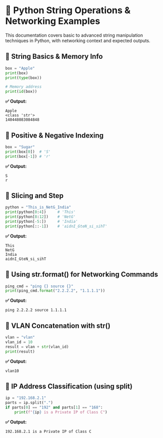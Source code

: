 # 📘 Python String Operations & Networking Examples
This documentation covers basic to advanced string manipulation techniques in Python, with networking context and expected outputs.


## 🔹 String Basics & Memory Info

```python
box = "Apple"
print(box)
print(type(box))

# Memory address
print(id(box))
```

**✅ Output:**
```text
Apple
<class 'str'>
140448083084848
```

## 🔹 Positive & Negative Indexing

```python
box = "Sugar"
print(box[0])  # 'S'
print(box[-1]) # 'r'
```

**✅ Output:**
```text
S
r
```

## 🔹 Slicing and Step

```python
python = "This_is_NetG_India"
print(python[0:4])     # 'This'
print(python[8:12])    # 'NetG'
print(python[-5:])     # 'India'
print(python[::-1])    # 'aidnI_GteN_si_sihT'
```

**✅ Output:**
```text
This
NetG
India
aidnI_GteN_si_sihT
```

## 🔹 Using str.format() for Networking Commands

```python
ping_cmd = "ping {} source {}"
print(ping_cmd.format("2.2.2.2", "1.1.1.1"))
```

**✅ Output:**
```text
ping 2.2.2.2 source 1.1.1.1
```

## 🔹 VLAN Concatenation with str()

```python
vlan = "vlan"
vlan_id = 10
result = vlan + str(vlan_id)
print(result)
```

**✅ Output:**
```text
vlan10
```

## 🔹 IP Address Classification (using split)

```python
ip = "192.168.2.1"
parts = ip.split(".")
if parts[0] == "192" and parts[1] == "168":
    print(f"{ip} is a Private IP of Class C")
```

**✅ Output:**
```text
192.168.2.1 is a Private IP of Class C
```